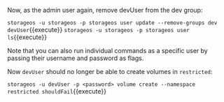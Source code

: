 Now, as the admin user again, remove devUser from the dev group:

`storageos -u storageos -p storageos user update --remove-groups dev devUser`{{execute}}
`storageos -u storageos -p storageos user ls`{{execute}}

Note that you can also run individual commands as a specific user by passing
their username and password as flags.

Now `devUser` should no longer be able to create volumes in `restricted`:

`storageos -u devUser -p <password> volume create --namespace restricted shouldFail`{{execute}}
